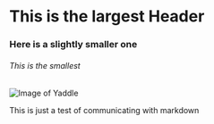 # This is the largest Header
### Here is a slightly smaller one
###### This is the smallest

![Image of Yaddle](https://static.wikia.nocookie.net/starwars/images/7/7f/Yaddle-SWCT.png/revision/latest?cb=20241228210308)

This is just a test of communicating with markdown
